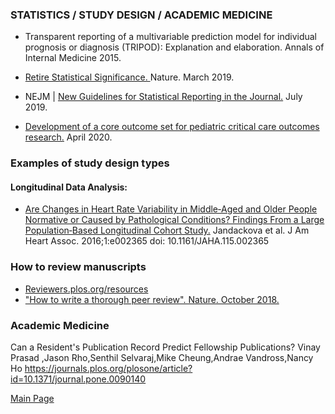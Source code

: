 ### STATISTICS / STUDY DESIGN / ACADEMIC MEDICINE
- Transparent reporting of a multivariable prediction model for individual prognosis or diagnosis (TRIPOD): Explanation and elaboration. Annals of Internal Medicine 2015. 
- <a href = "RetireStatisticalSignificance_Nature2019.pdf">Retire Statistical Significance. </a>Nature. March 2019.

- NEJM | <a href="https://www.nejm.org/doi/full/10.1056/NEJMe1906559">New Guidelines for Statistical Reporting in the Journal.</a> July 2019.

- <a href="https://www.sciencedirect.com/science/article/pii/S155171442030046X?amp=1"> Development of a core outcome set for pediatric critical care outcomes research.</a> April 2020. 

### Examples of study design types

#### Longitudinal Data Analysis:
- <a href="https://www.ahajournals.org/doi/pdf/10.1161/JAHA.115.002365">Are Changes in Heart Rate Variability in Middle‐Aged and Older People Normative or Caused by Pathological Conditions? Findings From a Large Population‐Based Longitudinal Cohort Study.</a> Jandackova et al. J Am Heart Assoc. 2016;1:e002365 doi: 10.1161/JAHA.115.002365

### How to review manuscripts

- <a href="http://reviewers.plos.org/resources/"> Reviewers.plos.org/resources </a>
- <a href="https://www.nature.com/articles/d41586-018-06991-0">"How to write a thorough peer review". Nature. October 2018.</a>

### Academic Medicine

Can a Resident's Publication Record Predict Fellowship Publications?
Vinay Prasad ,Jason Rho,Senthil Selvaraj,Mike Cheung,Andrae Vandross,Nancy Ho
https://journals.plos.org/plosone/article?id=10.1371/journal.pone.0090140

<a href = "https://tracielin.github.io/PICU_Resources/index"> Main Page </a>
